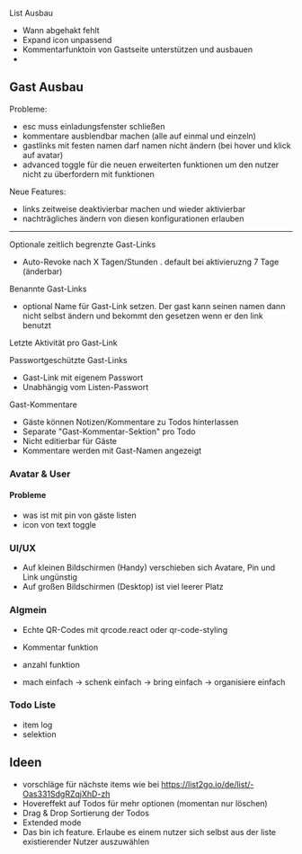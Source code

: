 List Ausbau

- Wann abgehakt fehlt
- Expand icon unpassend
- Kommentarfunktoin von Gastseite unterstützen und ausbauen
- 
## Gast Ausbau

Probleme:
- esc muss einladungsfenster schließen
- kommentare ausblendbar machen (alle auf einmal und einzeln)
- gastlinks mit festen namen darf namen nicht ändern (bei hover und klick auf avatar)
- advanced toggle für die neuen erweiterten funktionen um den nutzer nicht zu überfordern mit funktionen

Neue Features:
- links zeitweise deaktivierbar machen und wieder aktivierbar
- nachträgliches ändern von diesen konfigurationen erlauben

---
Optionale zeitlich begrenzte Gast-Links
- Auto-Revoke nach X Tagen/Stunden . default bei aktivieruzng 7 Tage (änderbar)

Benannte Gast-Links
- optional Name für Gast-Link setzen. Der gast kann seinen namen dann nicht selbst ändern und bekommt den gesetzen wenn er den link benutzt

Letzte Aktivität pro Gast-Link

Passwortgeschützte Gast-Links
- Gast-Link mit eigenem Passwort
- Unabhängig vom Listen-Passwort

Gast-Kommentare

- Gäste können Notizen/Kommentare zu Todos hinterlassen
- Separate "Gast-Kommentar-Sektion" pro Todo
- Nicht editierbar für Gäste
- Kommentare werden mit Gast-Namen angezeigt



### Avatar & User

#### Probleme
- was ist mit pin von gäste listen
- icon von text toggle

### UI/UX

- Auf kleinen Bildschirmen (Handy) verschieben sich Avatare, Pin und Link ungünstig
- Auf großen Bildschirmen (Desktop) ist viel leerer Platz

### Algmein

- Echte QR-Codes mit qrcode.react oder qr-code-styling

- Kommentar funktion
- anzahl funktion
- mach einfach -> schenk einfach -> bring einfach -> organisiere einfach


### Todo Liste
- item log
- selektion

## Ideen

- vorschläge für nächste items wie bei https://list2go.io/de/list/-Oas331SdgRZqjXhD-zh
- Hovereffekt auf Todos für mehr optionen (momentan nur löschen)
- Drag & Drop Sortierung der Todos
- Extended mode
- Das bin ich feature. Erlaube es einem nutzer sich selbst aus der liste existierender Nutzer auszuwählen
